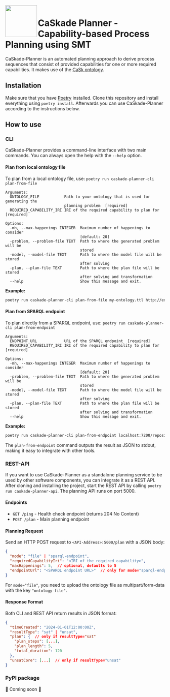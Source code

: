 <img align="left" height="100px" src="https://avatars.githubusercontent.com/u/149593817?s=200&v=4">
<h1>CaSkade Planner - Capability-based Process Planning using SMT</h1>

CaSkade-Planner is an automated planning approach to derive process sequences that consist of provided capabilities for one or more required capabilities. It makes use of the [CaSk ontology](https://github.com/CaSkade-Automation/CaSk).

## Installation
Make sure that you have [Poetry](https://python-poetry.org/) installed. Clone this repository and install everything using `poetry install`. Afterwards you can use CaSkade-Planner according to the instructions below.

## How to use
### CLI
CaSkade-Planner provides a command-line interface with two main commands. You can always open the help with the `--help` option.

#### Plan from local ontology file
To plan from a local ontology file, use: `poetry run caskade-planner-cli plan-from-file`

```
Arguments:
  ONTOLOGY_FILE           Path to your ontology that is used for generating the
                          planning problem  [required]
  REQUIRED_CAPABILITY_IRI IRI of the required capability to plan for  [required]

Options:
  -mh, --max-happenings INTEGER  Maximum number of happenings to consider
                                 [default: 20]
  -problem, --problem-file TEXT  Path to where the generated problem will be
                                 stored
  -model, --model-file TEXT      Path to where the model file will be stored
                                 after solving
  -plan, --plan-file TEXT        Path to where the plan file will be stored
                                 after solving and transformation
  --help                         Show this message and exit.
```

**Example:**
```bash
poetry run caskade-planner-cli plan-from-file my-ontology.ttl http://example.org/capabilities#RequiredCapability1
```

#### Plan from SPARQL endpoint
To plan directly from a SPARQL endpoint, use: `poetry run caskade-planner-cli plan-from-endpoint`

```
Arguments:
  ENDPOINT_URL            URL of the SPARQL endpoint  [required]
  REQUIRED_CAPABILITY_IRI IRI of the required capability to plan for  [required]

Options:
  -mh, --max-happenings INTEGER  Maximum number of happenings to consider
                                 [default: 20]
  -problem, --problem-file TEXT  Path to where the generated problem will be
                                 stored
  -model, --model-file TEXT      Path to where the model file will be stored
                                 after solving
  -plan, --plan-file TEXT        Path to where the plan file will be stored
                                 after solving and transformation
  --help                         Show this message and exit.
```

**Example:**
```bash
poetry run caskade-planner-cli plan-from-endpoint localhost:7200/repositories/test-repo http://example.org/capabilities#RequiredCapability1
```

The `plan-from-endpoint` command outputs the result as JSON to stdout, making it easy to integrate with other tools.

### REST-API
If you want to use CaSkade-Planner as a standalone planning service to be used by other software components, you can integrate it as a REST API.
After cloning and installing the project, start the REST API by calling `poetry run caskade-planner-api`. The planning API runs on port 5000.

#### Endpoints

- `GET /ping` - Health check endpoint (returns 204 No Content)
- `POST /plan` - Main planning endpoint

#### Planning Request
Send an HTTP POST request to `<API-Address>:5000/plan` with a JSON body:

```json
{
  "mode": "file" | "sparql-endpoint",
  "requiredCapabilityIri": "<IRI of the required capability>",
  "maxHappenings": 5,  // optional, defaults to 5
  "endpointUrl": "<SPARQL endpoint URL>"  // only for mode="sparql-endpoint"
}
```

For `mode="file"`, you need to upload the ontology file as multipart/form-data with the key `"ontology-file"`.

#### Response Format
Both CLI and REST API return results in JSON format:

```json
{
  "timeCreated": "2024-01-01T12:00:00Z",
  "resultType": "sat" | "unsat",
  "plan": {  // only if resultType="sat"
    "plan_steps": [...],
    "plan_length": 5,
    "total_duration": 120
  },
  "unsatCore": [...]  // only if resultType="unsat"
}
```

### PyPI package
🚧 Coming soon 🚧

